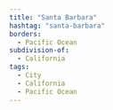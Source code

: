 ```yaml
---
title: "Santa Barbara"
hashtag: "santa-barbara"
borders:
  - Pacific Ocean
subdivision-of:
  - California
tags:
  - City
  - California
  - Pacific Ocean
---
```

